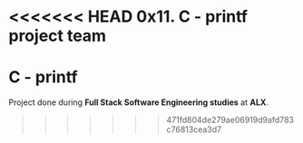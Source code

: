<<<<<<< HEAD
0x11. C - printf
project team 
=======
# C - printf

Project done during **Full Stack Software Engineering studies** at **ALX**.
>>>>>>> 471fd804de279ae06919d9afd783c76813cea3d7
